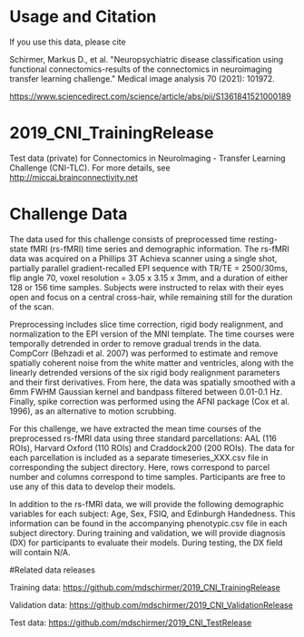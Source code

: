 # Usage and Citation
If you use this data, please cite

Schirmer, Markus D., et al. "Neuropsychiatric disease classification using functional connectomics-results of the connectomics in neuroimaging transfer learning challenge." Medical image analysis 70 (2021): 101972.

https://www.sciencedirect.com/science/article/abs/pii/S1361841521000189

# 2019_CNI_TrainingRelease
Test data (private) for Connectomics in NeuroImaging - Transfer Learning Challenge (CNI-TLC). For more details, see http://miccai.brainconnectivity.net

# Challenge Data

The data used for this challenge consists of preprocessed time resting-state fMRI (rs-fMRI) time series and demographic information. The rs-fMRI data was acquired on a Phillips 3T Achieva scanner using a single shot, partially parallel gradient-recalled EPI sequence with TR/TE = 2500/30ms, flip angle 70, voxel resolution = 3.05 x 3.15 x 3mm, and a duration of either 128 or 156 time samples. Subjects were instructed to relax with their eyes open and focus on a central cross-hair, while remaining still for the duration of the scan.

Preprocessing includes slice time correction, rigid body realignment, and normalization to the EPI version of the MNI template. The time courses were temporally detrended in order to remove gradual trends in the data. CompCorr (Behzadi et al. 2007) was performed to estimate and remove spatially coherent noise from the white matter and ventricles, along with the linearly detrended versions of the six rigid body realignment parameters and their first derivatives. From here, the data was spatially smoothed with a 6mm FWHM Gaussian kernel and bandpass filtered between 0.01-0.1 Hz. Finally, spike correction was performed using the AFNI package (Cox et al. 1996), as an alternative to motion scrubbing.

For this challenge, we have extracted the mean time courses of the preprocessed rs-fMRI data using three standard parcellations: AAL (116 ROIs), Harvard Oxford (110 ROIs) and Craddock200 (200 ROIs). The data for each parcellation is included as a separate timeseries_XXX.csv file in corresponding the subject directory. Here, rows correspond to parcel number and columns correspond to time samples. Participants are free to use any of this data to develop their models.

In addition to the rs-fMRI data, we will provide the following demographic variables for each subject: Age, Sex, FSIQ, and Edinburgh Handedness. This information can be found in the accompanying phenotypic.csv file in each subject directory. During training and validation, we will provide diagnosis (DX) for participants to evaluate their models. During testing, the DX field will contain N/A.

#Related data releases

Training data: https://github.com/mdschirmer/2019_CNI_TrainingRelease

Validation data: https://github.com/mdschirmer/2019_CNI_ValidationRelease

Test data: https://github.com/mdschirmer/2019_CNI_TestRelease
